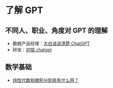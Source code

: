 # 了解 GPT

## 不同人、职业、角度对 GPT 的理解

- 数据产品经理：[大白话讲清楚 ChatGPT](https://mp.weixin.qq.com/s/tri0OINMaOxYeqSk8iFesg)
- 研发：[初探 chatgpt](https://mp.weixin.qq.com/s/nUgoxyLpYOdUzCzyjrs7xw)

## 数学基础

- [线性代数和微积分到底有什么用？](https://www.bilibili.com/video/BV1yW41167ax/?spm_id_from=333.999.0.0&vd_source=026a9a8719b918ab2720ca10541a93b4)
